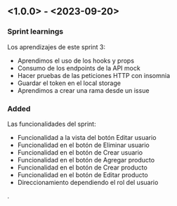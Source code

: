## <1.0.0> - <2023-09-20>

### Sprint learnings

Los aprendizajes de este sprint 3: 
- Aprendimos el uso de los hooks y props 
- Consumo de los endpoints de la API mock 
- Hacer pruebas de las peticiones HTTP con insomnia
- Guardar el token en el local storage
- Aprendimos a crear una rama desde un issue 

### Added

Las funcionalidades del sprint: 

- Funcionalidad a la vista del botón Editar usuario 
- Funcionalidad en el botón de Eliminar usuario 
- Funcionalidad en el botón de Crear usuario
- Funcionalidad en el botón de Agregar producto 
- Funcionalidad en el botón de Crear producto 
- Funcionalidad en el botón de Editar producto 
- Direccionamiento dependiendo el rol del usuario 


.